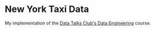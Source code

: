 # New York Taxi Data

My implementation of the [Data Talks Club's Data Engineering](https://github.com/DataTalksClub/data-engineering-zoomcamp) course.
